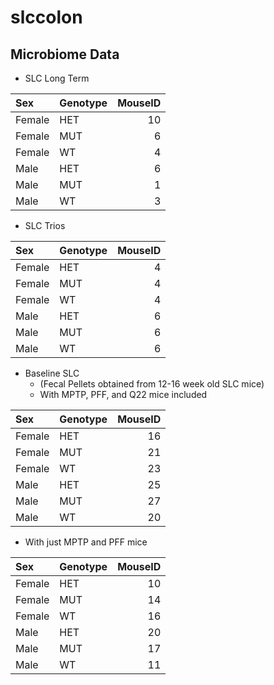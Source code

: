 # slccolon

## Microbiome Data
- SLC Long Term

|Sex    |Genotype | MouseID|
|:------|:--------|-------:|
|Female |HET      |      10|
|Female |MUT      |       6|
|Female |WT       |       4|
|Male   |HET      |       6|
|Male   |MUT      |       1|
|Male   |WT       |       3|

- SLC Trios 

|Sex    |Genotype | MouseID|
|:------|:--------|-------:|
|Female |HET      |       4|
|Female |MUT      |       4|
|Female |WT       |       4|
|Male   |HET      |       6|
|Male   |MUT      |       6|
|Male   |WT       |       6|

- Baseline SLC 
  - (Fecal Pellets obtained from 12-16 week old SLC mice)
  - With MPTP, PFF, and Q22 mice included 

|Sex    |Genotype | MouseID|
|:------|:--------|-------:|
|Female |HET      |      16|
|Female |MUT      |      21|
|Female |WT       |      23|
|Male   |HET      |      25|
|Male   |MUT      |      27|
|Male   |WT       |      20|

  - With just MPTP and PFF mice
  
|Sex    |Genotype | MouseID|
|:------|:--------|-------:|
|Female |HET      |      10|
|Female |MUT      |      14|
|Female |WT       |      16|
|Male   |HET      |      20|
|Male   |MUT      |      17|
|Male   |WT       |      11|
